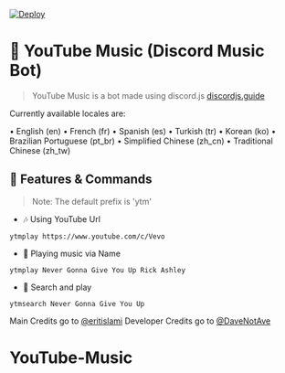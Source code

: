 [![Deploy](https://www.herokucdn.com/deploy/button.svg)](https://heroku.com/deploy?template=https://github.com/eritislami/evobot)

# 🎵 YouTube Music (Discord Music Bot)
> YouTube Music is a bot made using discord.js [discordjs.guide](https://discordjs.guide)

Currently available locales are:

• English (en)
• French (fr)
• Spanish (es)
• Turkish (tr)
• Korean (ko)
• Brazilian Portuguese (pt_br)
• Simplified Chinese (zh_cn)
• Traditional Chinese (zh_tw)

## 📝 Features & Commands

> Note: The default prefix is 'ytm'

* 🎶 Using YouTube Url

`ytmplay https://www.youtube.com/c/Vevo`

* 🔎 Playing music via Name

`ytmplay Never Gonna Give You Up Rick Ashley`

* 🔎 Search and play

`ytmsearch Never Gonna Give You Up`


Main Credits go to [@eritislami](https://github.com/eritislami) 
Developer Credits go to [@DaveNotAve](https://youtube.com/DaveNotAve)
# YouTube-Music
